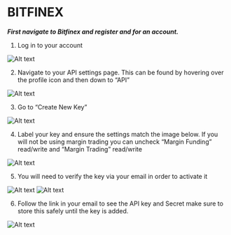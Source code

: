 # BITFINEX

***First navigate to Bitfinex and register and for an account.***

1. Log in to your account

![Alt text](/img/api-document/bitfinex-login.png?raw=true "bitfinex login")

2. Navigate to your API settings page. This can be found by hovering over the profile icon and then down to “API”

![Alt text](/img/api-document/bitfinex-settings.png?raw=true "bitfinex settings")

3. Go to “Create New Key”

![Alt text](/img/api-document/bitfinex-newkey.png?raw=true "bitfinex new key")

4. Label your key and ensure the settings match the image below. If you will not be using margin trading you can uncheck “Margin Funding” read/write and “Margin Trading” read/write

![Alt text](/img/api-document/bitfinex-labelkey.png?raw=true "bitfinex label")

5. You will need to verify the key via your email in order to activate it

![Alt text](/img/api-document/bitfinex-verifykey-1.png?raw=true "bitfinex verify")
![Alt text](/img/api-document/bitfinex-verifykey-2.png?raw=true "bitfinex verify")

6. Follow the link in your email to see the API key and Secret make sure to store this safely until the key is added.

![Alt text](/img/api-document/bitfinex-store-key.png?raw=true "bitfinex store")